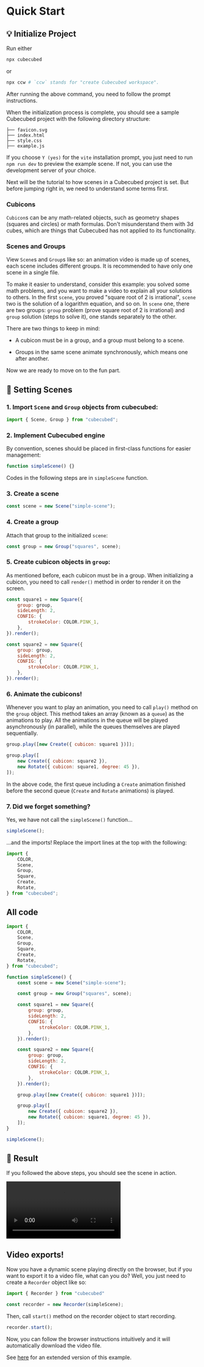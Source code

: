 <!-- # Cubecubed - A Math Visualization Engine -->

# Quick Start

## 💡 Initialize Project

Run either

```sh
npx cubecubed
```

or

```sh
npx ccw # `ccw` stands for "create Cubecubed workspace".
```

After running the above command, you need to follow the prompt instructions.

When the initialization process is complete, you should see a sample Cubecubed project with the following directory structure:

```
├── favicon.svg
├── index.html
├── style.css
├── example.js
```

If you choose `Y (yes)` for the `vite` installation prompt, you just need to run `npm run dev` to preview the example scene. If not, you can use the development server of your choice.

Next will be the tutorial to how scenes in a Cubecubed project is set. But before jumping right in, we need to understand some terms first.

### Cubicons

`Cubicon`s can be any math-related objects, such as geometry shapes (squares and circles) or math formulas. Don't misunderstand them with 3d cubes, which are things that Cubecubed has not applied to its functionality.

### Scenes and Groups

View `Scene`s and `Group`s like so: an animation video is made up of scenes, each scene includes different groups. It is recommended to have only one scene in a single file.

To make it easier to understand, consider this example: you solved some math problems, and you want to make a video to explain all your solutions to others. In the first `scene`, you proved "square root of 2 is irrational", `scene` two is the solution of a logarithm equation, and so on.
In `scene` one, there are two groups: `group` problem (prove square root of 2 is irrational) and `group` solution (steps to solve it), one stands separately to the other.

There are two things to keep in mind:

-   A cubicon must be in a group, and a group must belong to a scene.

-   Groups in the same scene animate synchronously, which means one after another.

Now we are ready to move on to the fun part.

## 🚀 Setting Scenes

### 1. Import `Scene` and `Group` objects from cubecubed:

```js
import { Scene, Group } from "cubecubed";
```

### 2. Implement Cubecubed engine

By convention, scenes should be placed in first-class functions for easier management:

```js
function simpleScene() {}
```

Codes in the following steps are in `simpleScene` function.

### 3. Create a scene

```js
const scene = new Scene("simple-scene");
```

### 4. Create a group

Attach that group to the initialized `scene`:

```js
const group = new Group("squares", scene);
```

### 5. Create cubicon objects in `group`:

As mentioned before, each cubicon must be in a group. When initializing a cubicon, you need to call `render()` method in order to render it on the screen.

```js
const square1 = new Square({
    group: group,
    sideLength: 2,
    CONFIG: {
        strokeColor: COLOR.PINK_1,
    },
}).render();

const square2 = new Square({
    group: group,
    sideLength: 2,
    CONFIG: {
        strokeColor: COLOR.PINK_1,
    },
}).render();
```

### 6. Animate the cubicons!

Whenever you want to play an animation, you need to call `play()` method on the `group` object. This method takes an array (known as a `queue`) as the animations to play. All the animations in the queue will be played asynchronously (in parallel), while the queues themselves are played sequentially.

```js
group.play([new Create({ cubicon: square1 })]);

group.play([
    new Create({ cubicon: square2 }),
    new Rotate({ cubicon: square1, degree: 45 }),
]);
```

In the above code, the first queue including a `Create` animation finished before the second queue (`Create` and `Rotate` animations) is played.

### 7. Did we forget something?

Yes, we have not call the `simpleScene()` function...

```js
simpleScene();
```

...and the imports! Replace the import lines at the top with the following:

```js
import {
    COLOR,
    Scene,
    Group,
    Square,
    Create,
    Rotate,
} from "cubecubed";
```

## All code

```js
import {
    COLOR,
    Scene,
    Group,
    Square,
    Create,
    Rotate,
} from "cubecubed";

function simpleScene() {
    const scene = new Scene("simple-scene");

    const group = new Group("squares", scene);

    const square1 = new Square({
        group: group,
        sideLength: 2,
        CONFIG: {
            strokeColor: COLOR.PINK_1,
        },
    }).render();

    const square2 = new Square({
        group: group,
        sideLength: 2,
        CONFIG: {
            strokeColor: COLOR.PINK_1,
        },
    }).render();

    group.play([new Create({ cubicon: square1 })]);

    group.play([
        new Create({ cubicon: square2 }),
        new Rotate({ cubicon: square1, degree: 45 }),
    ]);
}

simpleScene();
```

## 🍿 Result

If you followed the above steps, you should see the scene in action.

![](./assets/videos/simpleScene.mp4 ":include :type=video controls width=100% autoplay loop")

## Video exports!

Now you have a dynamic scene playing directly on the browser, but if you want to export it to a video file, what can you do? Well, you just need to create a `Recorder` object like so:

```js
import { Recorder } from "cubecubed"

const recorder = new Recorder(simpleScene);
```

Then, call `start()` method on the recorder object to start recording.

```js
recorder.start();
```

Now, you can follow the browser instructions intuitively and it will automatically download the video file.

See [here](https://github.com/imaphatduc/cubecubed/blob/master/init/example.js) for an extended version of this example.
